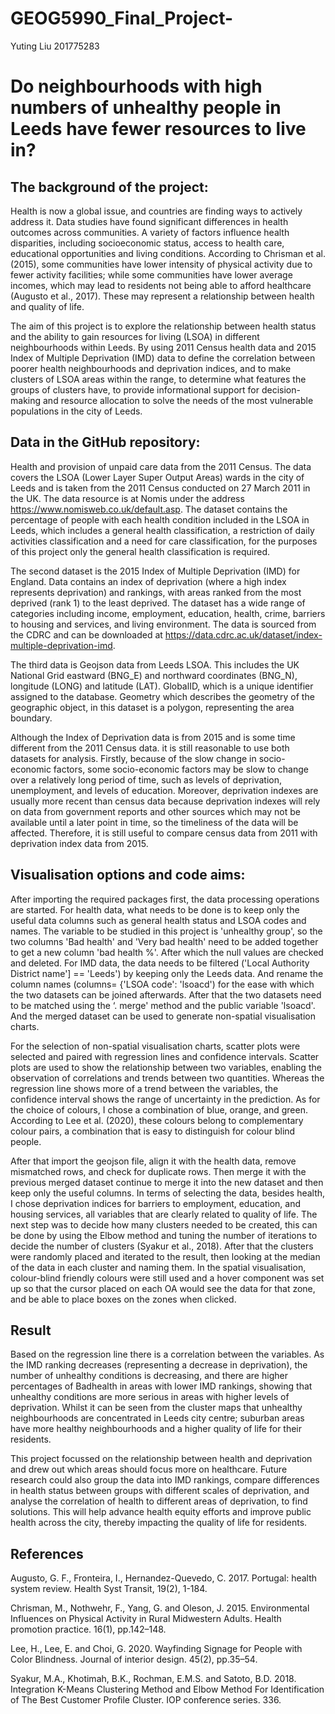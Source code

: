 # GEOG5990_Final_Project-
Yuting Liu 201775283

Do neighbourhoods with high numbers of unhealthy people in Leeds have fewer resources to live in?
==

The background of the project: 
-
Health is now a global issue, and countries are finding ways to actively address it. Data studies have found significant differences in health outcomes across communities. A variety of factors influence health disparities, including socioeconomic status, access to health care, educational opportunities and living conditions. According to Chrisman et al. (2015), some communities have lower intensity of physical activity due to fewer activity facilities; while some communities have lower average incomes, which may lead to residents not being able to afford healthcare (Augusto et al., 2017). These may represent a relationship between health and quality of life.

The aim of this project is to explore the relationship between health status and the ability to gain resources for living (LSOA) in different neighbourhoods within Leeds. By using 2011 Census health data and 2015 Index of Multiple Deprivation (IMD) data to define the correlation between poorer health neighbourhoods and deprivation indices, and to make clusters of LSOA areas within the range, to determine what features the groups of clusters have, to provide informational support for decision-making and resource allocation to solve the needs of the most vulnerable populations in the city of Leeds.

Data in the GitHub repository:
-
Health and provision of unpaid care data from the 2011 Census. The data covers the LSOA (Lower Layer Super Output Areas) wards in the city of Leeds and is taken from the 2011 Census conducted on 27 March 2011 in the UK. The data resource is at Nomis under the address https://www.nomisweb.co.uk/default.asp. The dataset contains the percentage of people with each health condition included in the LSOA in Leeds, which includes a general health classification, a restriction of daily activities classification and a need for care classification, for the purposes of this project only the general health classification is required.

The second dataset is the 2015 Index of Multiple Deprivation (IMD) for England.
Data contains an index of deprivation (where a high index represents deprivation) and rankings, with areas ranked from the most deprived (rank 1) to the least deprived. The dataset has a wide range of categories including income, employment, education, health, crime, barriers to housing and services, and living environment. The data is sourced from the CDRC and can be downloaded at https://data.cdrc.ac.uk/dataset/index-multiple-deprivation-imd.

The third data is Geojson data from Leeds LSOA. This includes the UK National Grid eastward (BNG_E) and northward coordinates (BNG_N), longitude (LONG) and latitude (LAT). GlobalID, which is a unique identifier assigned to the database. Geometry which describes the geometry of the geographic object, in this dataset is a polygon, representing the area boundary.

Although the Index of Deprivation data is from 2015 and is some time different from the 2011 Census data. it is still reasonable to use both datasets for analysis. Firstly, because of the slow change in socio-economic factors, some socio-economic factors may be slow to change over a relatively long period of time, such as levels of deprivation, unemployment, and levels of education. Moreover, deprivation indexes are usually more recent than census data because deprivation indexes will rely on data from government reports and other sources which may not be available until a later point in time, so the timeliness of the data will be affected. Therefore, it is still useful to compare census data from 2011 with deprivation index data from 2015.

Visualisation options and code aims:
-
After importing the required packages first, the data processing operations are started. For health data, what needs to be done is to keep only the useful data columns such as general health status and LSOA codes and names. The variable to be studied in this project is 'unhealthy group', so the two columns 'Bad health' and 'Very bad health' need to be added together to get a new column 'bad health %'. After which the null values are checked and deleted. For IMD data, the data needs to be filtered ('Local Authority District name'] == 'Leeds') by keeping only the Leeds data. And rename the column names (columns= {'LSOA code': 'lsoacd') for the ease with which the two datasets can be joined afterwards. 
After that the two datasets need to be matched using the ‘. merge' method and the public variable 'lsoacd'. And the merged dataset can be used to generate non-spatial visualisation charts.

For the selection of non-spatial visualisation charts, scatter plots were selected and paired with regression lines and confidence intervals. Scatter plots are used to show the relationship between two variables, enabling the observation of correlations and trends between two quantities. Whereas the regression line shows more of a trend between the variables, the confidence interval shows the range of uncertainty in the prediction. As for the choice of colours, I chose a combination of blue, orange, and green. According to Lee et al. (2020), these colours belong to complementary colour pairs, a combination that is easy to distinguish for colour blind people.

After that import the geojson file, align it with the health data, remove mismatched rows, and check for duplicate rows. Then merge it with the previous merged dataset continue to merge it into the new dataset and then keep only the useful columns. In terms of selecting the data, besides health, I chose deprivation indices for barriers to employment, education, and housing services, all variables that are clearly related to quality of life. The next step was to decide how many clusters needed to be created, this can be done by using the Elbow method and tuning the number of iterations to decide the number of clusters (Syakur et al., 2018). After that the clusters were randomly placed and iterated to the result, then looking at the median of the data in each cluster and naming them. In the spatial visualisation, colour-blind friendly colours were still used and a hover component was set up so that the cursor placed on each OA would see the data for that zone, and be able to place boxes on the zones when clicked. 

Result
-
Based on the regression line there is a correlation between the variables. As the IMD ranking decreases (representing a decrease in deprivation), the number of unhealthy conditions is decreasing, and there are higher percentages of Badhealth in areas with lower IMD rankings, showing that unhealthy conditions are more serious in areas with higher levels of deprivation. Whilst it can be seen from the cluster maps that unhealthy neighbourhoods are concentrated in Leeds city centre; suburban areas have more healthy neighbourhoods and a higher quality of life for their residents.

This project focussed on the relationship between health and deprivation and drew out which areas should focus more on healthcare. Future research could also group the data into IMD rankings, compare differences in health status between groups with different scales of deprivation, and analyse the correlation of health to different areas of deprivation, to find solutions. This will help advance health equity efforts and improve public health across the city, thereby impacting the quality of life for residents.


References
-
Augusto, G. F., Fronteira, I., Hernandez-Quevedo, C. 2017. Portugal: health system review. Health Syst Transit, 19(2), 1-184.

Chrisman, M., Nothwehr, F., Yang, G. and Oleson, J. 2015. Environmental Influences on Physical Activity in Rural Midwestern Adults. Health promotion practice. 16(1), pp.142–148.

Lee, H., Lee, E. and Choi, G. 2020. Wayfinding Signage for People with Color Blindness. Journal of interior design. 45(2), pp.35–54.

Syakur, M.A., Khotimah, B.K., Rochman, E.M.S. and Satoto, B.D. 2018. Integration K-Means Clustering Method and Elbow Method For Identification of The Best Customer Profile Cluster. IOP conference series. 336.
